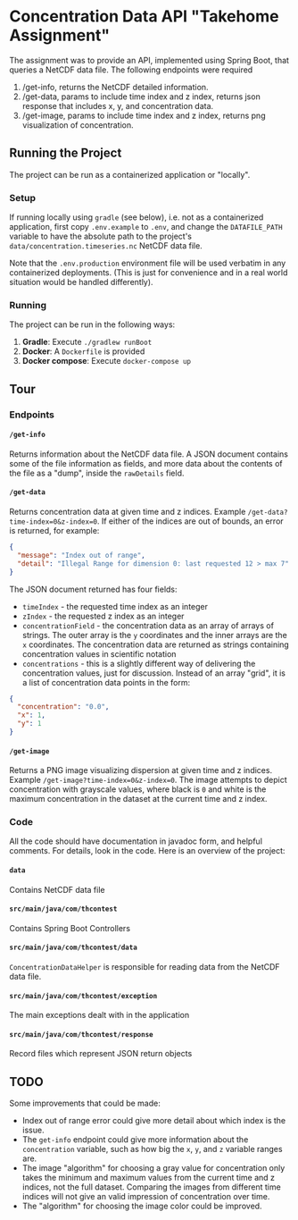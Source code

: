 # Concentration Data API "Takehome Assignment"

The assignment was to provide an API, implemented using Spring Boot, that queries a NetCDF data file. The following endpoints were required
1. /get-info, returns the NetCDF detailed information.
1. /get-data, params to include time index and z index, returns json response that
includes x, y, and concentration data.
1. /get-image, params to include time index and z index, returns png visualization of
concentration.

## Running the Project

The project can be run as a containerized application or "locally".

### Setup

If running locally using `gradle` (see below), i.e. not as a containerized application, first copy `.env.example` to `.env`, and change the `DATAFILE_PATH` variable to have the absolute path to the project's `data/concentration.timeseries.nc` NetCDF data file.

Note that the `.env.production` environment file will be used verbatim in any containerized deployments. (This is just for convenience and in a real world situation would be handled differently).

### Running
The project can be run in the following ways:
1. **Gradle**: Execute `./gradlew runBoot`
1. **Docker**: A `Dockerfile` is provided
1. **Docker compose**: Execute `docker-compose up`

## Tour

### Endpoints

#### `/get-info`
Returns information about the NetCDF data file. A JSON document contains some of the file information as fields, and more data about the contents of the file as a "dump", inside the `rawDetails` field.
#### `/get-data`
Returns concentration data at given time and z indices. Example `/get-data?time-index=0&z-index=0`. If either of the indices are out of bounds, an error is returned, for example: 
```json
{
  "message": "Index out of range",
  "detail": "Illegal Range for dimension 0: last requested 12 > max 7"
}
```

The JSON document returned has four fields:
* `timeIndex` - the requested time index as an integer
* `zIndex` - the requested z index as an integer
* `concentrationField` - the concentration data as an array of arrays of strings. The outer array is the `y` coordinates and the inner arrays are the `x` coordinates. The concentration data are returned as strings containing concentration values in scientific notation
* `concentrations` - this is a slightly different way of delivering the concentration values, just for discussion. Instead of an array "grid", it is a list of concentration data points in the form:
```json
{
  "concentration": "0.0",
  "x": 1,
  "y": 1
}
```

#### `/get-image`
Returns a PNG image visualizing dispersion at given time and z indices. Example `/get-image?time-index=0&z-index=0`. The image attempts to depict concentration with grayscale values, where black is `0` and white is the maximum concentration in the dataset at the current time and z index.

### Code

All the code should have documentation in javadoc form, and helpful comments. For details, look in the code. Here is an overview of the project:
#### `data`
Contains NetCDF data file
#### `src/main/java/com/thcontest`
Contains Spring Boot Controllers
#### `src/main/java/com/thcontest/data`
`ConcentrationDataHelper` is responsible for reading data from the NetCDF data file.
#### `src/main/java/com/thcontest/exception`
The main exceptions dealt with in the application
#### `src/main/java/com/thcontest/response`
Record files which represent JSON return objects

## TODO

Some improvements that could be made:

* Index out of range error could give more detail about which index is the issue.
* The `get-info` endpoint could give more information about the `concentration` variable, such as how big the `x`, `y`, and `z` variable ranges are.
* The image "algorithm" for choosing a gray value for concentration only takes the minimum and maximum values from the current time and z indices, not the full dataset. Comparing the images from different time indices will not give an valid impression of concentration over time.
* The "algorithm" for choosing the image color could be improved. 